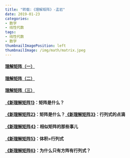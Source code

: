 ```yaml
---
title: "转载:《理解矩阵》-孟岩"
date: 2019-01-23
categories:
- 数学
- 线性代数
tags:
- 线性代数
- 数学
thumbnailImagePosition: left
thumbnailImage: /img/math/matrix.jpeg
---
```


#### [理解矩阵（一）](https://blog.csdn.net/myan/article/details/647511)

#### [理解矩阵（二）](https://blog.csdn.net/myan/article/details/649018)

#### [理解矩阵（三）](https://blog.csdn.net/myan/article/details/1865397)



#### [《新理解矩阵1》](https://spaces.ac.cn/archives/1765)：矩阵是什么？

#### [《新理解矩阵2》](https://spaces.ac.cn/archives/1768)：矩阵是什么？[《新理解矩阵3》](https://www.kexue.fm/archives/1770/comment-page-1)：行列式的点滴

#### [《新理解矩阵4》](https://spaces.ac.cn/archives/1777)：相似矩阵的那些事儿

#### [《新理解矩阵5》](https://spaces.ac.cn/archives/2208)：体积=行列式

#### [《新理解矩阵6》](https://spaces.ac.cn/archives/2757)：为什么只有方阵有行列式？

